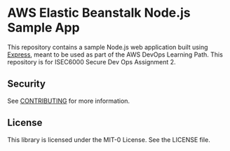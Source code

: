 # AWS Elastic Beanstalk Node.js Sample App

This repository contains a sample Node.js web application built using [Express](https://expressjs.com/), meant to be used as part of the AWS DevOps Learning Path.
This repository is for ISEC6000 Secure Dev Ops Assignment 2.

## Security

See [CONTRIBUTING](CONTRIBUTING.md#security-issue-notifications) for more information.

## License

This library is licensed under the MIT-0 License. See the LICENSE file.

